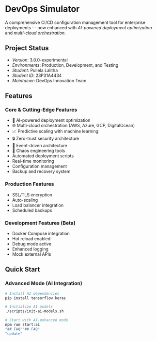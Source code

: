 # DevOps Simulator

A comprehensive CI/CD configuration management tool for enterprise deployments — now enhanced with *AI-powered deployment optimization* and *multi-cloud orchestration*.

## Project Status
- *Version*: 3.0.0-experimental  
- *Environments*: Production, Development, and Testing  
- *Student*: Pullela Lalitha
- *Student ID*: 23P31A4434
- *Maintainer*: DevOps Innovation Team  

## Features

### Core & Cutting-Edge Features
- 🤖 AI-powered deployment optimization
- 🌐 Multi-cloud orchestration (AWS, Azure, GCP, DigitalOcean)
- 📈 Predictive scaling with machine learning
- 🔒 Zero-trust security architecture
- 🌊 Event-driven architecture
- 🎯 Chaos engineering tools
- Automated deployment scripts
- Real-time monitoring
- Configuration management
- Backup and recovery system

### Production Features
- SSL/TLS encryption
- Auto-scaling
- Load balancer integration
- Scheduled backups

### Development Features (Beta)
- Docker Compose integration
- Hot reload enabled
- Debug mode active
- Enhanced logging
- Mock external APIs

## Quick Start

### Advanced Mode (AI Integration)
```bash
# Install AI dependencies
pip install tensorflow keras

# Initialize AI models
./scripts/init-ai-models.sh

# Start with AI-enhanced mode
npm run start:ai
"## FAQ""## FAQ" 
"update" 
